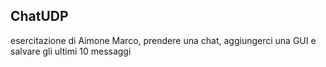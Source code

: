 ## ChatUDP
esercitazione di Aimone Marco, prendere una chat, aggiungerci una GUI e salvare gli ultimi 10 messaggi
